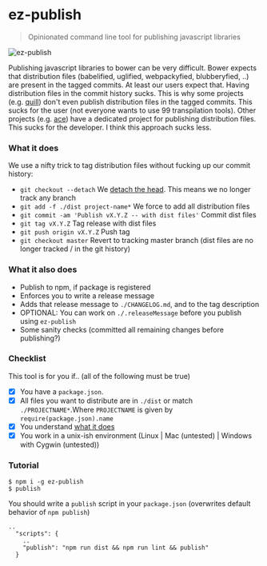 # ez-publish
> Opinionated command line tool for publishing javascript libraries

![ez-publish](http://imgs.xkcd.com/comics/tools.png)

Publishing javascript libraries to bower can be very difficult. Bower expects that distribution files (babelified, uglified, webpackyfied, blubberyfied, ..) are present in the tagged commits. At least our users expect that. Having distribution files in the commit history sucks. This is why some projects (e.g. [quill](https://github.com/quilljs/quill/)) don't even publish distribution files in the tagged commits. This sucks for the user (not everyone wants to use 99 transpilation tools). Other projects (e.g. [ace](https://github.com/ajaxorg/ace-builds)) have a dedicated project for publishing distribution files. This sucks for the developer. I think this approach sucks less.

### What it does

We use a nifty trick to tag distribution files without fucking up our commit history:

* `git checkout --detach` We [detach the head](https://git-scm.com/docs/git-checkout#_detached_head). This means we no longer track any branch
* `git add -f ./dist project-name*` We force to add all distribution files
* `git commit -am 'Publish vX.Y.Z -- with dist files'` Commit dist files
* `git tag vX.Y.Z` Tag release with dist files
* `git push origin vX.Y.Z` Push tag
* `git checkout master` Revert to tracking master branch (dist files are no longer tracked / in the git history)

### What it also does

* Publish to npm, if package is registered
* Enforces you to write a release message
* Adds that release message to `./CHANGELOG.md`, and to the tag description
* OPTIONAL: You can work on `./.releaseMessage` before you publish using `ez-publish`
* Some sanity checks (committed all remaining changes before publishing?)

### Checklist

This tool is for you if.. (all of the following must be true)

- [x] You have a `package.json`.
- [x] All files you want to distribute are in `./dist` or match `./PROJECTNAME*`.Where `PROJECTNAME` is given by `require(package.json).name`
- [x] You understand [what it does](#what-it-does)
- [x] You work in a unix-ish environment (Linux | Mac (untested) | Windows with Cygwin (untested))

### Tutorial

```
$ npm i -g ez-publish
$ publish
```

You should write a `publish` script in your `package.json` (overwrites default behavior of `npm publish`)
```
..
  "scripts": {
    ..
    "publish": "npm run dist && npm run lint && publish"
  }
```
